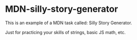 # MDN-silly-story-generator

This is an example of a MDN task called: Silly Story Generator.

Just for practicing your skills of strings, basic JS math, etc.
